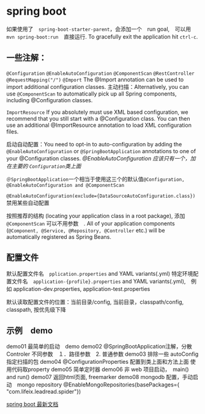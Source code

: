 # spring boot
如果使用了　`spring-boot-starter-parent`，会添加一个　run goal,　可以用　`mvn spring-boot:run`　直接运行.
To gracefully exit the application hit `ctrl-c`.

## 一些注解：

`@Configuration`
`@EnableAutoConfiguration`
`@ComponentScan`
`@RestController`
`@RequestMapping("/")`
`@Import` The @Import annotation can be used to import additional configuration classes. 
主动扫描：Alternatively, you can use `@ComponentScan` to automatically pick up all Spring components, including @Configuration classes.

`ImportResource` If you absolutely must use XML based configuration, we recommend that you still start with a @Configuration class. You can then use an additional @ImportResource annotation to load XML configuration files.

启动自动配置：You need to opt-in to auto-configuration by adding the `@EnableAutoConfiguration` or `@SpringBootApplication` annotations to one of your @Configuration classes.
*@EnableAutoConfiguration 应该只有一个，加在主要的 `Configuration`类上面*

`＠SpringBootApplication`一个相当于使用这三个的默认值`@Configuration, @EnableAutoConfiguration and @ComponentScan`

`@EnableAutoConfiguration(exclude={DataSourceAutoConfiguration.class})`  禁用某些自动配置


按照推荐的结构 (locating your application class in a root package), 添加 `@ComponentScan` 可以不用参数　. All of your application components (`@Component, @Service, @Repository, @Controller` etc.) will be automatically registered as Spring Beans.


## 配置文件
默认配置文件名　`pplication.properties` and YAML variants(.yml)
特定环境配置文件名　`application-{profile}.properties` and YAML variants(.yml),　例如 application-dev.properties, application-test.properties

默认读取配置文件的位置：当前目录/config, 当前目录，classpath/config, classpath, 按优先级下降　


## 示例　demo
demo01  最简单的启动　demo
demo02  @SpringBootApplication注解，分散　Controler
		不同参数　１．路径参数　2. 普通参数
demo03  排除一些 autoConfig
	    指定扫描的包
demo04  @ConfigurationProperties 配置到类上面和方法上面
		使用代码取property
demo05  简单定时器
demo06  非 web 项目启动，　main() and run()
demo07  返回html页面, freemarker
demo08  mongodb 配置，手动启动　mongo repository
		@EnableMongoRepositories(basePackages={ "com.lifeix.leadread.spider"})






[spring boot 最新文档](https://docs.spring.io/spring-boot/docs/current-SNAPSHOT/reference/htmlsingle/#getting-started)  
